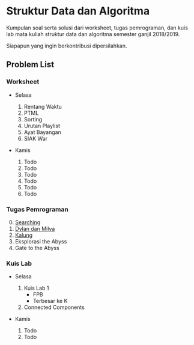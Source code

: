 # Struktur Data dan Algoritma

Kumpulan soal serta solusi dari worksheet, tugas pemrograman, dan kuis lab mata kuliah struktur data dan algoritma semester ganjil 2018/2019.

Siapapun yang ingin berkontribusi dipersilahkan.

## Problem List

### Worksheet

- Selasa

  1. Rentang Waktu
  2. PTML
  3. Sorting
  4. Urutan Playlist
  5. Ayat Bayangan
  6. SIAK War

- Kamis
  1. Todo
  2. Todo
  3. Todo
  4. Todo
  5. Todo
  6. Todo

### Tugas Pemrograman

0. [Searching](https://github.com/gagahpangeran/sda-2018/tree/master/tugas-pemrograman/tp0)
1. [Dylan dan Milya](https://github.com/gagahpangeran/sda-2018/tree/master/tugas-pemrograman/tp1)
1. [Kalung](https://github.com/gagahpangeran/sda-2018/tree/master/tugas-pemrograman/tp2)
1. Eksplorasi the Abyss
1. Gate to the Abyss

### Kuis Lab

- Selasa

  1. Kuis Lab 1
     - FPB
     - Terbesar ke K
  2. Connected Components

- Kamis
  1. Todo
  2. Todo
